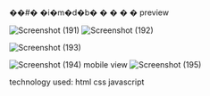 ��#� �i�m�d�b�
�
�
�
�
preview

![Screenshot (191)](https://user-images.githubusercontent.com/32057541/196017977-5446e44a-d98d-450c-bce0-a00f3d9b6ba1.png)
![Screenshot (192)](https://user-images.githubusercontent.com/32057541/196018060-60716775-eb21-4d1c-8d6b-441e7e662072.png)


![Screenshot (193)](https://user-images.githubusercontent.com/32057541/196017995-09eb903e-7c3f-4aa4-900c-ffbc9810c9a9.png)

![Screenshot (194)](https://user-images.githubusercontent.com/32057541/196017999-bfe1b858-5d0a-46ad-83e7-937bf73002fb.png)
mobile view
![Screenshot (195)](https://user-images.githubusercontent.com/32057541/196018004-98eac614-4df7-4364-bd7d-4b6f3647a94c.png)

technology used:
html
css
javascript
